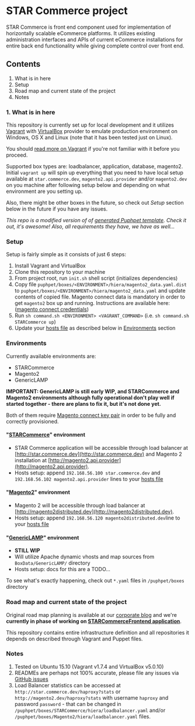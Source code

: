 # STAR Commerce project
STAR Commerce is front end component used for implementation of horizontally scalable eCommerce platforms. It utilizes
existing administration interfaces and APIs of current eCommerce installations for entire back end functionality while
giving complete control over front end.

## Contents
  1. What is in here
  2. Setup
  3. Road map and current state of the project
  4. Notes

### 1. What is in here
This repository is currently set up for local development and it utilizes [Vagrant](https://www.vagrantup.com/) with 
[VirtualBox](https://www.virtualbox.org/) provider to emulate production environment on Windows, OS X and Linux (note 
that it has been tested just on Linux).

You should [read more on Vagrant](https://docs.vagrantup.com/v2/why-vagrant/index.html) if you're not familiar with it
before you proceed.

Supported box types are: loadbalancer, application, database, magento2. Initial `vagrant up` will spin up 
everything that you need to have local setup available at `star.commerce.dev`, `magento2.api.provider` and/or 
`magento2.dev` on you machine after following setup below and depending on what environment are you setting up.

Also, there might be other boxes in the future, so check out *Setup* section below in the future if you have any issues.

*This repo is a modified version of of [generated Puphpet template](https://puphpet.com/). Check it out, it's awesome!
Also, all requirements they have, we have as well...*

### Setup
Setup is fairly simple as it consists of just 6 steps:

  1. Install Vagrant and VirtualBox
  2. Clone this repository to your machine 
  3. From project root, run `init.sh` shell script (initializes dependencies)
  4. Copy file `puphpet/boxes/<ENVIRONMENT>/hiera/magento2_data.yaml.dist` to `puphpet/boxes/<ENVIRONMENT>/hiera/magento2_data.yaml` and update 
  contents of copied file. Magento connect data is mandatory in order to get `magento2` box up and running. Instructions 
  are available here: 
  ([magento connect credentials](https://www.magentocommerce.com/magento-connect/customerdata/secureKeys/list/))
  5. Run `sh command.sh <ENVIRONMENT> <VAGRANT_COMMAND>` (i.e. `sh command.sh STARCommerce up`)
  6. Update your [hosts file](https://en.wikipedia.org/wiki/Hosts_(file)#Location_in_the_file_system) as described below
  in [Environments](README.md#environments) section
  
### Environments
Currently available environments are:
  - STARCommerce
  - Magento2
  - GenericLAMP
  
**IMPORTANT: GenericLAMP is still early WIP, and STARCommerce and Magento2 environments although fully operational 
don't play well if started together - there are plans to fix it, but it's not done yet.**
  
Both of them require 
[Magento connect key pair]((https://www.magentocommerce.com/magento-connect/customerdata/secureKeys/list/)) in order to 
be fully and correctly provisioned. 

#### "[STARCommerce](https://github.com/the-shop/STARCommerceBoxes)" environment
  - STAR Commerce application will be accessible through load balancer at
[http://star.commerce.dev](http://star.commerce.dev) and Magento 2 installation at 
[http://magento2.api.provider](http://magento2.api.provider).
  - Hosts setup: append `192.168.56.100 star.commerce.dev` and `192.168.56.102 magento2.api.provider` lines to your 
[hosts file](https://en.wikipedia.org/wiki/Hosts_(file)#Location_in_the_file_system)

#### "[Magento2](https://github.com/the-shop/Magento2Boxes)" environment
  - Magento 2 will be accessible through load balancer at
[http://magento2distributed.dev](http://magento2distributed.dev).
  - Hosts setup: append `192.168.56.120 magento2distributed.dev`line to your 
[hosts file](https://en.wikipedia.org/wiki/Hosts_(file)#Location_in_the_file_system)

#### "[GenericLAMP](https://github.com/the-shop/LAMPBox)" environment
  - **STILL WIP**
  - Will utilize Apache dynamic vhosts and map sources from `BoxData/GenericLAMP/` directory
  - Hosts setup: docs for this are a TODO...

To see what's exactly happening, check out `*.yaml` files in `/puphpet/boxes` directory

### Road map and current state of the project
Original road map planning is available at our [corporate blog](http://the-shop.io/star-commerce-roadmap/) and we're 
**currently in phase of working on 
[STARCommerceFrontend application](https://github.com/the-shop/STARCommerceFrontend)**.

This repository contains entire infrastructure definition and all repositories it depends on described through Vagrant 
and Puppet files.

### Notes
  1. Tested on Ubuntu 15.10 (Vagrant v1.7.4 and VirtualBox v5.0.10)
  2. READMEs are perhaps not 100% accurate, please file any issues via 
  [GitHub issues](https://github.com/the-shop/STARCommerceFrontend/issues)
  3. Load Balancer statistics can be accessed at `http://star.commerce.dev/haproxy?stats` or 
  `http://magento2.dev/haproxy?stats` with username `haproxy` and password `password` - that can be changed in
   `/puphpet/boxes/STARCommerce/hiera/loadbalancer.yaml` and/or `/puphpet/boxes/Magento2/hiera/loadbalancer.yaml` files.